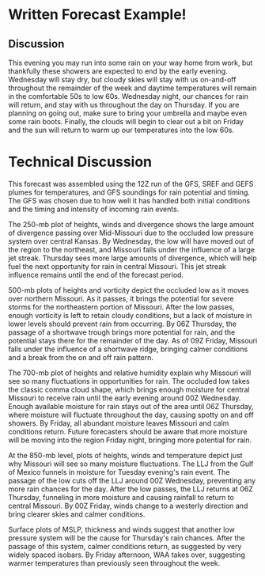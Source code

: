 # Written Forecast Example!

## Discussion 
  
  This evening you may run into some rain on your way home from work, but thankfully these showers are expected to end by the early evening. Wednesday will stay dry, but cloudy skies will stay with us on-and-off throughout the remainder of the week and daytime temperatures will remain in the comfortable 50s to low 60s. Wednesday night, our chances for rain will return, and stay with us throughout the day on Thursday. If you are planning on going out, make sure to bring your umbrella and maybe even some rain boots. Finally, the clouds will begin to clear out a bit on Friday and the sun will return to warm up our temperatures into the low 60s.
  
  # Technical Discussion
  
  
This forecast was assembled using the 12Z run of the GFS, SREF and GEFS plumes for temperatures, and GFS soundings for rain potential and timing. The GFS was chosen due to how well it has handled both initial conditions and the timing and intensity of incoming rain events. 
 
The 250-mb plot of heights, winds and divergence shows the large amount of divergence passing over Mid-Missouri due to the occluded low pressure system over central Kansas. By Wednesday, the low will have moved out of the region to the northeast, and Missouri falls under the influence of a large jet streak. Thursday sees more large amounts of divergence, which will help fuel the next opportunity for rain in central Missouri. This jet streak influence remains until the end of the forecast period. 
 
500-mb plots of heights and vorticity depict the occluded low as it moves over northern Missouri. As it passes, it brings the potential for severe storms for the northeastern portion of Missouri. After the low passes, enough vorticity is left to retain cloudy conditions, but a lack of moisture in lower levels should prevent rain from occurring. By 06Z Thursday, the passage of a shortwave trough brings more potential for rain, and the potential stays there for the remainder of the day. As of 09Z Friday, Missouri falls under the influence of a shortwave ridge, bringing calmer conditions and a break from the on and off rain pattern. 
 
The 700-mb plot of heights and relative humidity explain why Missouri will see so many fluctuations in opportunities for rain. The occluded low takes the classic comma cloud shape, which brings enough moisture for central Missouri to receive rain until the early evening around 00Z Wednesday. Enough available moisture for rain stays out of the area until 06Z Thursday, where moisture will fluctuate throughout the day, causing spotty on and off showers. By Friday, all abundant moisture leaves Missouri and calm conditions return. Future forecasters should be aware that more moisture will be moving into the region Friday night, bringing more potential for rain. 
 
At the 850-mb level, plots of heights, winds and temperature depict just why Missouri will see so many moisture fluctuations. The LLJ from the Gulf of Mexico funnels in moisture for Tuesday evening's rain event. The passage of the low cuts off the LLJ around 00Z Wednesday, preventing any more rain chances for the day. After the low passes, the LLJ returns at 06Z Thursday, funneling in more moisture and causing rainfall to return to central Missouri. By 00Z Friday, winds change to a westerly direction and bring clearer skies and calmer conditions. 
 
Surface plots of MSLP, thickness and winds suggest that another low pressure system will be the cause for Thursday's rain chances. After the passage of this system, calmer conditions return, as suggested by very widely spaced isobars. By Friday afternoon, WAA takes over, suggesting warmer temperatures than previously seen throughout the week.  
